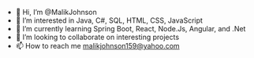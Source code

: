 - 👋 Hi, I’m @MalikJohnson
- 👀 I’m interested in Java, C#, SQL, HTML, CSS, JavaScript
- 🌱 I’m currently learning Spring Boot, React, Node.Js, Angular, and .Net
- 💞️ I’m looking to collaborate on interesting projects
- 📫 How to reach me malikjohnson159@yahoo.com

<!---
MalikJohnson/MalikJohnson is a ✨ special ✨ repository because its `README.md` (this file) appears on your GitHub profile.
You can click the Preview link to take a look at your changes.
--->

